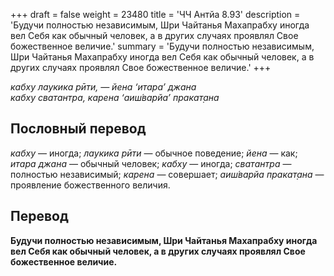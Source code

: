 +++
draft = false
weight = 23480
title = 'ЧЧ Антйа 8.93'
description = 'Будучи полностью независимым, Шри Чайтанья Махапрабху иногда вел Себя как обычный человек, а в других случаях проявлял Свое божественное величие.'
summary = 'Будучи полностью независимым, Шри Чайтанья Махапрабху иногда вел Себя как обычный человек, а в других случаях проявлял Свое божественное величие.'
+++

_кабху лаукика рӣти, — йена ‘итара’ джана  
кабху сватантра, карена ‘аиш́варйа’ пракат̣ана_

## Пословный перевод

_кабху_ — иногда; _лаукика_ _рӣти_ — обычное поведение; _йена_ — как; _итара_ _джана_ — обычный человек; _кабху_ — иногда; _сватантра_ — полностью независимый; _карена_ — совершает; _аиш́варйа_ _пракат̣ана_ — проявление божественного величия.

## Перевод

**Будучи полностью независимым, Шри Чайтанья Махапрабху иногда вел Себя как обычный человек, а в других случаях проявлял Свое божественное величие.**
